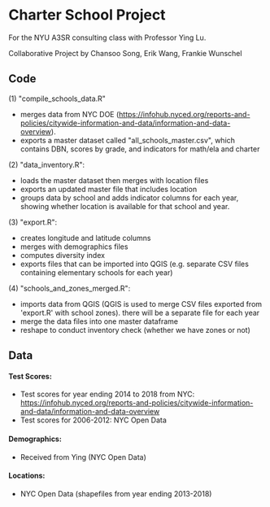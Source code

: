 # Charter School Project

For the NYU A3SR consulting class with Professor Ying Lu.

Collaborative Project by Chansoo Song, Erik Wang, Frankie Wunschel

## Code

(1) "compile_schools_data.R" 
- merges data from NYC DOE (https://infohub.nyced.org/reports-and-policies/citywide-information-and-data/information-and-data-overview). 
- exports a master dataset called "all_schools_master.csv", which contains DBN, scores by grade, and indicators for math/ela and charter

(2) "data_inventory.R":
- loads the master dataset then merges with location files
- exports an updated master file that includes location
- groups data by school and adds indicator columns for each year, showing whether location is available for that school and year.

(3) "export.R": 
- creates longitude and latitude columns
- merges with demographics files
- computes diversity index
- exports files that can be imported into QGIS (e.g. separate CSV files containing elementary schools for each year)

(4) "schools_and_zones_merged.R":
- imports data from QGIS (QGIS is used to merge CSV files exported from 'export.R' with school zones). there will be a separate file for each year
- merge the data files into one master dataframe
- reshape to conduct inventory check (whether we have zones or not)

## Data

#### Test Scores:
- Test scores for year ending 2014 to 2018 from NYC: https://infohub.nyced.org/reports-and-policies/citywide-information-and-data/information-and-data-overview
- Test scores for 2006-2012: NYC Open Data

#### Demographics:
- Received from Ying (NYC Open Data)

#### Locations:
- NYC Open Data (shapefiles from year ending 2013-2018)


